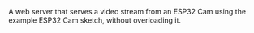 A web server that serves a video stream from an ESP32 Cam using the example ESP32 Cam sketch, without overloading it.
